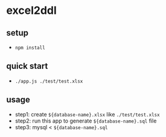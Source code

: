 # excel2ddl

## setup

- `npm install`

## quick start

- `./app.js ./test/test.xlsx`

## usage

- step1: create `${database-name}.xlsx` like `./test/test.xlsx`
- step2: run this app to generate `${database-name}.sql` file
- step3: mysql < `${database-name}.sql`
